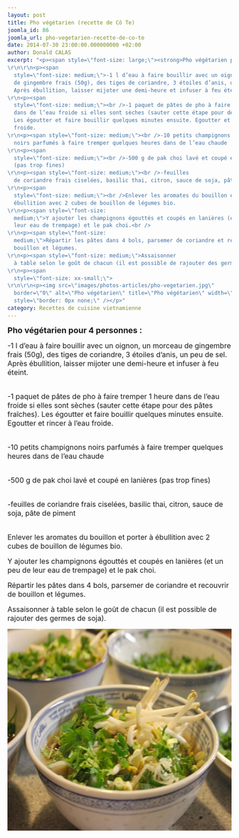 ```yaml
---
layout: post
title: Pho végétarien (recette de Cô Te)
joomla_id: 86
joomla_url: pho-vegetarien-recette-de-co-te
date: 2014-07-30 23:00:00.000000000 +02:00
author: Donald CALAS
excerpt: "<p><span style=\"font-size: large;\"><strong>Pho végétarien pour 4 personnes :</strong>
\r\n\r\n<p><span
  style=\"font-size: medium;\">-1 l d’eau à faire bouillir avec un oignon, un morceau
  de gingembre frais (50g), des tiges de coriandre, 3 étoiles d’anis, un peu de sel.
  Après ébullition, laisser mijoter une demi-heure et infuser à feu éteint.
\r\n<p><span
  style=\"font-size: medium;\"><br />-1 paquet de pâtes de pho à faire tremper 1 heure
  dans de l’eau froide si elles sont sèches (sauter cette étape pour des pâtes fraîches).
  Les égoutter et faire bouillir quelques minutes ensuite. Egoutter et rincer à l’eau
  froide.
\r\n<p><span style=\"font-size: medium;\"><br />-10 petits champignons
  noirs parfumés à faire tremper quelques heures dans de l’eau chaude
\r\n<p><span
  style=\"font-size: medium;\"><br />-500 g de pak choi lavé et coupé en lanières
  (pas trop fines)
\r\n<p><span style=\"font-size: medium;\"><br />-feuilles
  de coriandre frais ciselées, basilic thai, citron, sauce de soja, pâte de piment
\r\n<p><span
  style=\"font-size: medium;\"><br />Enlever les aromates du bouillon et porter à
  ébullition avec 2 cubes de bouillon de légumes bio. 
\r\n<p><span style=\"font-size:
  medium;\">Y ajouter les champignons égouttés et coupés en lanières (et un peu de
  leur eau de trempage) et le pak choi.<br />
\r\n<p><span style=\"font-size:
  medium;\">Répartir les pâtes dans 4 bols, parsemer de coriandre et recouvrir de
  bouillon et légumes. 
\r\n<p><span style=\"font-size: medium;\">Assaisonner
  à table selon le goût de chacun (il est possible de rajouter des germes de soja).
\r\n<p><span
  style=\"font-size: xx-small;\"> 
\r\n\r\n<p><img src=\"images/photos-articles/pho-vegetarien.jpg\"
  border=\"0\" alt=\"Pho végétarien\" title=\"Pho végétarien\" width=\"640\" height=\"453\"
  style=\"border: 0px none;\" /></p>"
category: Recettes de cuisine vietnamienne
---
```

<p><span style="font-size: large;"><strong>Pho végétarien pour 4 personnes :</strong>


<p><span style="font-size: medium;">-1 l d’eau à faire bouillir avec un oignon, un morceau de gingembre frais (50g), des tiges de coriandre, 3 étoiles d’anis, un peu de sel. Après ébullition, laisser mijoter une demi-heure et infuser à feu éteint.

<p><span style="font-size: medium;"><br />-1 paquet de pâtes de pho à faire tremper 1 heure dans de l’eau froide si elles sont sèches (sauter cette étape pour des pâtes fraîches). Les égoutter et faire bouillir quelques minutes ensuite. Egoutter et rincer à l’eau froide.

<p><span style="font-size: medium;"><br />-10 petits champignons noirs parfumés à faire tremper quelques heures dans de l’eau chaude

<p><span style="font-size: medium;"><br />-500 g de pak choi lavé et coupé en lanières (pas trop fines)

<p><span style="font-size: medium;"><br />-feuilles de coriandre frais ciselées, basilic thai, citron, sauce de soja, pâte de piment

<p><span style="font-size: medium;"><br />Enlever les aromates du bouillon et porter à ébullition avec 2 cubes de bouillon de légumes bio. 

<p><span style="font-size: medium;">Y ajouter les champignons égouttés et coupés en lanières (et un peu de leur eau de trempage) et le pak choi.<br />

<p><span style="font-size: medium;">Répartir les pâtes dans 4 bols, parsemer de coriandre et recouvrir de bouillon et légumes. 

<p><span style="font-size: medium;">Assaisonner à table selon le goût de chacun (il est possible de rajouter des germes de soja).

<p><span style="font-size: xx-small;"> 


<p><img src="/assets/images/photos-articles/pho-vegetarien.jpg" border="0" alt="Pho végétarien" title="Pho végétarien" width="640" height="453" style="border: 0px none;" /></p>
